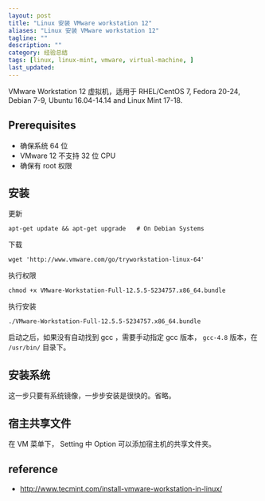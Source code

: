 ```yaml
---
layout: post
title: "Linux 安装 VMware workstation 12"
aliases: "Linux 安装 VMware workstation 12"
tagline: ""
description: ""
category: 经验总结
tags: [linux, linux-mint, vmware, virtual-machine, ]
last_updated: 
---
```


VMware Workstation 12 虚拟机，适用于  RHEL/CentOS 7, Fedora 20-24, Debian 7-9, Ubuntu 16.04-14.14 and Linux Mint 17-18.

## Prerequisites

- 确保系统 64 位
- VMware 12 不支持 32 位 CPU
- 确保有 root 权限

## 安装

更新

	apt-get update && apt-get upgrade	# On Debian Systems

下载

	wget 'http://www.vmware.com/go/tryworkstation-linux-64'

执行权限

	chmod +x VMware-Workstation-Full-12.5.5-5234757.x86_64.bundle

执行安装

	./VMware-Workstation-Full-12.5.5-5234757.x86_64.bundle

启动之后，如果没有自动找到 gcc ，需要手动指定 gcc 版本， `gcc-4.8` 版本，在 `/usr/bin/` 目录下。

## 安装系统

这一步只要有系统镜像，一步步安装是很快的。省略。

## 宿主共享文件

在 VM 菜单下， Setting 中 Option 可以添加宿主机的共享文件夹。

## reference

- <http://www.tecmint.com/install-vmware-workstation-in-linux/>